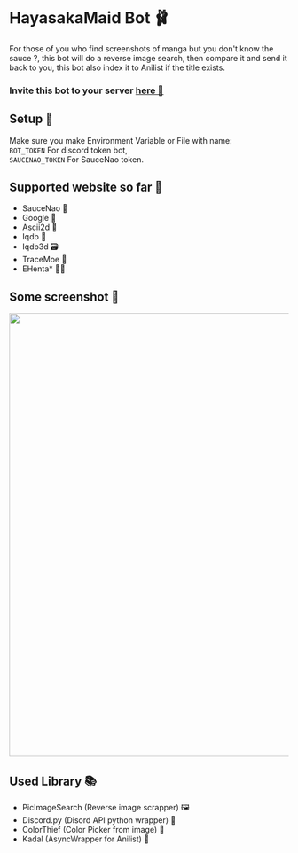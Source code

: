 # HayasakaMaid Bot 🩰
For those of you who find screenshots of manga but you don't know the sauce ?, this bot will do a reverse image search, then compare it and send it back to you, this bot also index it to Anilist if the title exists.

### Invite this bot to  your server [here 🌵](https://discord.com/api/oauth2/authorize?client_id=798894524428189697&permissions=523328&scope=bot)

## Setup 🚀
Make sure you make Environment Variable or File with name:
<br />```BOT_TOKEN``` For discord token bot,
<br />```SAUCENAO_TOKEN``` For SauceNao token.

## Supported website so far 🤠
- SauceNao 💄
- Google 🚀
- Ascii2d 🚨
- Iqdb 🚚
- Iqdb3d 🗃️
- TraceMoe 🍱 
- EHenta* 🕵️‍♀️

## Some screenshot 🎏 
<code><img width=800 src="https://i.imgur.com/7E9KBsz.png"></code>

## Used Library 📚 
 - PicImageSearch (Reverse image scrapper) 🖼
 - Discord.py (Disord API python wrapper) 🐍
 - ColorThief (Color Picker from image) 🎨
 - Kadal (AsyncWrapper for Anilist) 🎡
